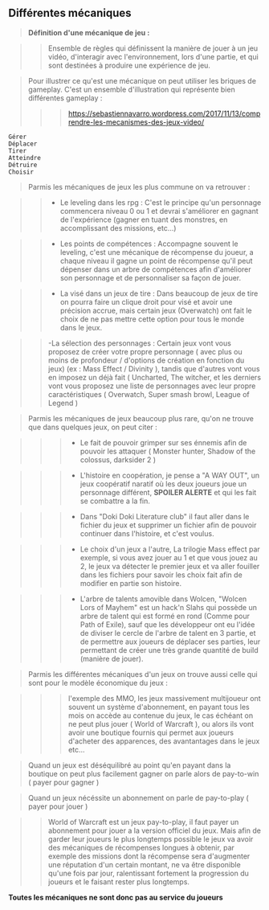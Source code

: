 ## Différentes mécaniques

> **Définition d'une mécanique de jeu :**

>> Ensemble de règles qui définissent la manière de jouer à un jeu vidéo, d'interagir avec l'environnement, lors d'une partie, et qui sont destinées à produire une expérience de jeu.

> Pour illustrer ce qu'est une mécanique on peut utiliser les briques de gameplay.
> C'est un ensemble d'illustration qui représente bien différentes gameplay :
>>> https://sebastiennavarro.wordpress.com/2017/11/13/comprendre-les-mecanismes-des-jeux-video/

	Gérer
	Déplacer
	Tirer
	Atteindre
	Détruire
	Choisir

> Parmis les mécaniques de jeux les plus commune on va retrouver :

>> - Le leveling dans les rpg : C'est le principe qu'un personnage commencera niveau 0 ou 1 et devrai s'améliorer en gagnant de l'expérience (gagner en tuant des 		  monstres, en accomplissant des missions, etc...)

>> - Les points de compétences : Accompagne souvent le leveling, c'est une mécanique de récompense du joueur, a chaque niveau il gagne un point de récompense qu'il 		  peut dépenser dans un arbre de compétences afin d'améliorer son personnage et de personnaliser sa façon de jouer.

>> - La visé dans un jeux de tire : Dans beaucoup de jeux de tire on pourra faire un clique droit pour visé et avoir une précision accrue, mais certain jeux 
	(Overwatch) ont fait le choix de ne pas mettre cette option pour tous le monde dans le jeux.

>> -La sélection des personnages : Certain jeux vont vous proposez de créer votre propre personnage ( avec plus ou moins de profondeur / d'options de création en 			fonction du jeux) (ex : Mass Effect / Divinity ), tandis que d'autres vont vous en imposez un déjà fait ( Uncharted, The witcher, et les derniers vont vous 			proposez une liste de personnages avec leur propre caractéristiques ( Overwatch, Super smash browl, League of Legend )


> Parmis les mécaniques de jeux beaucoup plus rare, qu'on ne trouve que dans quelques jeux, on peut citer :

>>> - Le fait de pouvoir grimper sur ses énnemis afin de pouvoir les attaquer ( Monster hunter, Shadow of the colossus, darksider 2 )

>>> - L'histoire en coopération, je pense a "A WAY OUT", un jeux coopératif naratif où les deux joueurs joue un personnage différent, **SPOILER ALERTE** et qui les fait se combattre a la fin.

>>> - Dans "Doki Doki Literature club" il faut aller dans le fichier du jeux et supprimer un fichier afin de pouvoir continuer dans l'histoire, et c'est voulus.

>>> - Le choix d'un jeux a l'autre, La trilogie Mass effect par exemple, si vous avez jouer au 1 et que vous jouez au 2, le jeux va détecter le premier jeux et va aller fouiller dans les fichiers pour savoir les choix fait afin de modifier en partie son histoire.

>>> - L'arbre de talents amovible dans Wolcen, "Wolcen Lors of Mayhem" est un hack'n Slahs qui possède un arbre de talent qui est formé en rond (Comme pour Path of Exile), sauf que les développeur ont eu l'idée de diviser le cercle de l'arbre de talent en 3 partie, et de permettre aux joueurs de déplacer ses parties, leur permettant de créer une très grande quantité de build (manière de jouer).

> Parmis les différentes mécaniques d'un jeux on trouve aussi celle qui sont pour le modèle économique du jeux :

>>> l'exemple des MMO, les jeux massivement multijoueur ont souvent un système d'abonnement, en payant tous les mois on accède au contenue du jeux, le cas échéant on ne 	peut plus jouer  ( World of Warcraft ), ou alors ils vont avoir une boutique fournis qui permet aux joueurs d'acheter des apparences, des avantantages dans le jeux etc...

> Quand un jeux est déséquilibré au point qu'en payant dans la boutique on peut plus facilement gagner on parle alors de pay-to-win ( payer pour gagner )

> Quand un jeux nécéssite un abonnement on parle de pay-to-play ( payer pour jouer )

>> World of Warcraft est un jeux pay-to-play, il faut payer un abonnement pour jouer a la version officiel du jeux. Mais afin de garder leur joueurs le plus longtemps 		possible le jeux va avoir des mécaniques de récompenses longues à obtenir, par exemple des missions dont la récompense sera d'augmenter une réputation d'un certain 	montant, ne va être disponible qu'une fois par jour, ralentissant fortement la progression du joueurs et le faisant rester plus longtemps.

**Toutes les mécaniques ne sont donc pas au service du joueurs**